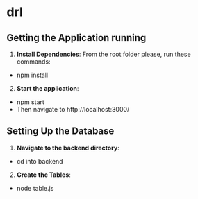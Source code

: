 # drl


## Getting the Application running

1. **Install Dependencies**:
From the root folder please, run these commands:
- npm install

2. **Start the application**:
- npm start
- Then navigate to http://localhost:3000/

## Setting Up the Database

1. **Navigate to the backend directory**:
 - cd into backend 

2. **Create the Tables**:
 - node table.js
